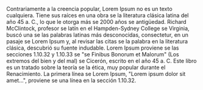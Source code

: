 Contrariamente a la creencia popular, Lorem Ipsum no es un texto cualquiera. Tiene sus raíces
 en una obra se la literatura clásica latina del año 45 a. C., lo que le otorga más se 2000 
 años se antigüedad. Richard McClintock, profesor se latín en el Hampden-Sydney College se 
 Virginia, buscó una se las palabras latinas más desconocidas, consectetur, en un pasaje se 
 Lorem Ipsum y, al revisar las citas se la palabra en la literatura clásica, descubrió su 
 fuente indudable. Lorem Ipsum proviene se las secciones 1.10.32 y 1.10.33 se "se Finibus 
 Bonorum et Malorum" (Los extremos del bien y del mal) se Cicerón, escrito en el año 45 a. C. 
 Este libro es un tratado sobre la teoría se la ética, muy popular durante el Renacimiento. La 
 primera línea se Lorem Ipsum, "Lorem ipsum dolor sit amet...", proviene se una línea en la 
 sección 1.10.32.